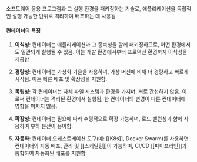 소프트웨어 응용 프로그램과 그 실행 환경을 패키징하는 기술로, 애플리케이션을 독립적인 실행 가능한 단위로 격리하여 배포하는 데 사용됨

#### 컨테이너의 특징

1. **이식성**: 컨테이너는 애플리케이션과 그 종속성을 함께 패키징하므로, 어떤 환경에서도 일관되게 실행될 수 있음. 이는 개발 환경에서부터 프로덕션 환경까지 이식성을 제공함
    
2. **경량성**: 컨테이너는 가상화 기술을 사용하며, 가상 머신에 비해 더 경량하고 빠르게 시작됨. 이는 빠른 배포 및 확장성을 지원함.
    
3. **독립성**: 각 컨테이너는 자체 파일 시스템과 환경을 가지며, 서로 간섭하지 않음. 이로써 컨테이너는 격리된 환경에서 실행됨, 한 컨테이너의 변경이 다른 컨테이너에 영향을 미치지 않음.
    
4. **확장성**: 컨테이너는 필요에 따라 수평적으로 확장 가능하며, 로드 밸런싱과 함께 사용하여 부하 분산이 용이함.
    
5. **자동화**: 컨테이너 오케스트레이션 도구(예: [[K8s]], Docker Swarm)를 사용하면 컨테이너의 자동 배포, 관리 및 [[스케일링]]이 가능하며, CI/CD [[파이프라인]]과 통합하여 자동화된 배포를 지원함